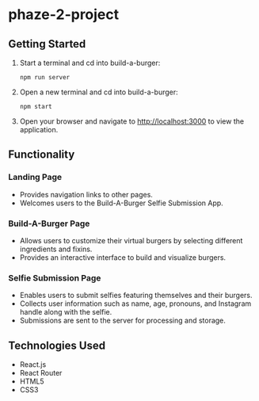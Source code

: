 # phaze-2-project

## Getting Started

1. Start a terminal and cd into build-a-burger:
    ```
    npm run server
    ```

2. Open a new terminal and cd into build-a-burger:
    ```
    npm start
    ```

3. Open your browser and navigate to [http://localhost:3000](http://localhost:3000) to view the application.

## Functionality

### Landing Page

- Provides navigation links to other pages.
- Welcomes users to the Build-A-Burger Selfie Submission App.

### Build-A-Burger Page

- Allows users to customize their virtual burgers by selecting different ingredients and fixins.
- Provides an interactive interface to build and visualize burgers.

### Selfie Submission Page

- Enables users to submit selfies featuring themselves and their burgers.
- Collects user information such as name, age, pronouns, and Instagram handle along with the selfie.
- Submissions are sent to the server for processing and storage.

## Technologies Used

- React.js
- React Router
- HTML5
- CSS3